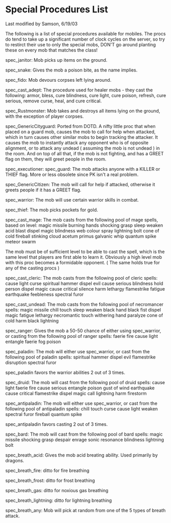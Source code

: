 Special Procedures List
=======================

Last modified by Samson, 6/19/03

The following is a list of special procedures available for mobiles.
The procs do tend to take up a significant number of clock cycles on the 
server, so try to restirct their use to only the special mobs, DON'T go
around planting these on every mob that matches the class!

spec_janitor: Mob picks up items on the ground.

spec_snake: Gives the mob a poison bite, as the name implies.

spec_fido: Mob devours corpses left lying around.

spec_cast_adept: The procedure used for healer mobs - they cast the following:
   armor, bless, cure blindness, cure light, cure poison, refresh, cure serious,
   remove curse, heal, and cure critical.
   
spec_Rustmonster: Mob takes and destroys all items lying on the ground,
   with the exception of player corpses.

spec_GenericCityguard: Ported from DOTD. A nifty little proc that when
   placed on a guard mob, causes the mob to call for help when attacked,
   which in turn causes other similar mobs to begin tracking the attacker.
   It causes the mob to instantly attack any opponent who is of opposite
   alignment, or to attack any undead ( assuming the mob is not undead )
   in the room. And on top of all that, if the mob is not fighting, and
   has a GREET flag on them, they will greet people in the room.

spec_executioner: 
spec_guard:       The mob attacks anyone with a KILLER or THIEF flag.
   More or less obsolete since PK isn't a real problem.

spec_GenericCitizen: The mob will call for help if attacked, otherwise
   it greets people if it has a GREET flag.

spec_warrior: The mob will use certain warrior skills in combat.

spec_thief: The mob picks pockets for gold.

spec_cast_mage: The mob casts from the following pool of mage spells, based on level:
   	magic missile
	burning hands
	shocking grasp
	sleep
	weaken
	acid blast
	dispel magic
	blindness
	web
	colour spray
	lightning bolt
	cone of cold
	fireball
	stinking cloud
	acetum primus
	galvanic whip
	quantum spike
	meteor swarm

   The mob must be of sufficient level to be able to cast the spell, which is
   the same level that players are first able to learn it. Obviously a high level
   mob with this proc becomes a formidable opponent.
   ( The same holds true for any of the casting procs )

spec_cast_cleric: The mob casts from the following pool of cleric spells:
  	cause light
	curse
	spiritual hammer
	dispel evil
	cause serious
	blindness
	hold person
	dispel magic
	cause critical
	silence
	harm
	lethargy
	flamestrike
	fatigue
	earthquake
	feebleness
	spectral furor

spec_cast_undead: The mob casts from the following pool of necromancer spells:
	magic missile
	chill touch
	sleep
	weaken
	black hand
	black fist
	dispel magic
	fatigue
	lethargy
	necromantic touch
	withering hand
	paralyze
	cone of cold
	harm
	black lightning

spec_ranger: Gives the mob a 50-50 chance of either using spec_warrior, or
   casting from the following pool of ranger spells:
	faerie fire
	cause light
	entangle
	faerie fog
	poison

spec_paladin: The mob will either use spec_warrior, or cast from the following
   pool of paladin spells:
	spiritual hammer
	dispel evil
	flamestrike
	disruption
	spectral furor

   spec_paladin favors the warrior abilities 2 out of 3 times.

spec_druid: The mob will cast from the following pool of druid spells:
	cause light
	faerie fire
	cause serious
	entangle
	poison
	gust of wind
	earthquake
	cause critical
	flamestrike
	dispel magic
	call lightning
	harm
	firestorm

spec_antipaladin: The mob will either use spec_warrior, or cast from the
   following pool of antipaladin spells:
	chill touch
	curse
	cause light
	weaken
	spectral furor
	fireball
	quantum spike

   spec_antipaladin favors casting 2 out of 3 times.

spec_bard: The mob will cast from the following pool of bard spells:
	magic missile
	shocking grasp
	despair
	enrage
	sonic resonance
	blindness
	lightning bolt

spec_breath_acid: Gives the mob acid breating ability. Used primarily by dragons.

spec_breath_fire: ditto for fire breathing

spec_breath_frost: ditto for frost breathing

spec_breath_gas: ditto for noxious gas breathing

spec_breath_lightning: ditto for lightning breathing

spec_breath_any: Mob will pick at random from one of the 5 types of breath attack.
